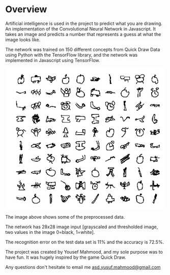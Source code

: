 # Overview
Artificial intelligence is used in the project to predict what you are drawing. An implementation of the Convolutional Neural Network in Javascript. It takes an image and predicts a number that represents a guess at what the image looks like.

The network was trained on 150 different concepts from Quick Draw Data using Python with the TensorFlow library, and the network was implemented in Javascript using TensorFlow.

![alt text](https://github.com/Yousef0M/BetterThanQuickDraw/blob/main/Examble.png)

The image above shows some of the preprocessed data.



The network has 28x28 image input [grayscaled and thresholded image, two values in the image 0=black, 1=white].

The recognition error on the test data set is 11% and the accuracy is 72.5%.



The project was created by Yousef Mahmood, and my sole purpose was to have fun. It was hugely inspired by the game Quick Draw.


Any questions don't hesitate to email me asd.yusuf.mahmood@gmail.com
